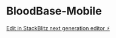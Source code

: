 # BloodBase-Mobile

[Edit in StackBlitz next generation editor ⚡️](https://stackblitz.com/~/github.com/RobasAhmedShah/BloodBase-Mobile)